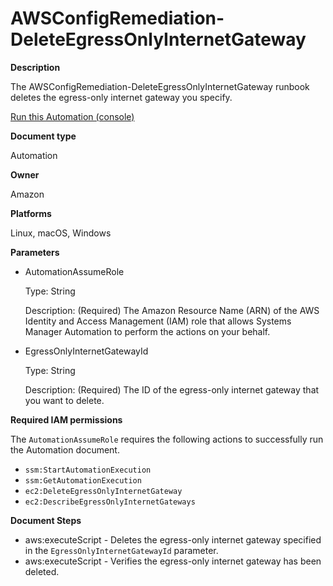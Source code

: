 # AWSConfigRemediation\-DeleteEgressOnlyInternetGateway<a name="automation-aws-delete-egress-igw"></a>

**Description**

The AWSConfigRemediation\-DeleteEgressOnlyInternetGateway runbook deletes the egress\-only internet gateway you specify\.

[Run this Automation \(console\)](https://console.aws.amazon.com/systems-manager/automation/execute/AWSConfigRemediation-DeleteEgressOnlyInternetGateway)

**Document type**

Automation

**Owner**

Amazon

**Platforms**

Linux, macOS, Windows

**Parameters**
+ AutomationAssumeRole

  Type: String

  Description: \(Required\) The Amazon Resource Name \(ARN\) of the AWS Identity and Access Management \(IAM\) role that allows Systems Manager Automation to perform the actions on your behalf\.
+ EgressOnlyInternetGatewayId

  Type: String

  Description: \(Required\) The ID of the egress\-only internet gateway that you want to delete\.

**Required IAM permissions**

The `AutomationAssumeRole` requires the following actions to successfully run the Automation document\.
+ `ssm:StartAutomationExecution`
+ `ssm:GetAutomationExecution`
+ `ec2:DeleteEgressOnlyInternetGateway`
+ `ec2:DescribeEgressOnlyInternetGateways`

**Document Steps**
+ aws:executeScript \- Deletes the egress\-only internet gateway specified in the `EgressOnlyInternetGatewayId` parameter\.
+ aws:executeScript \- Verifies the egress\-only internet gateway has been deleted\.